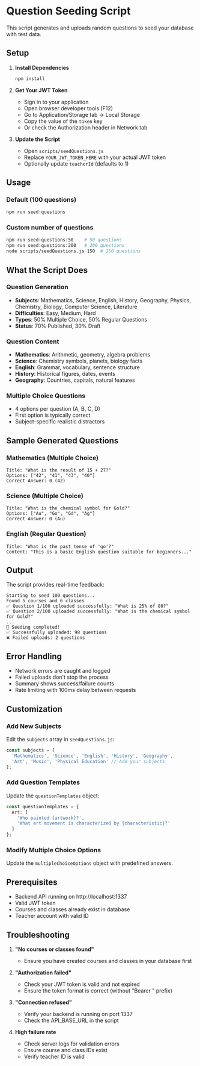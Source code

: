 # Question Seeding Script

This script generates and uploads random questions to seed your database with test data.

## Setup

1. **Install Dependencies**
   ```bash
   npm install
   ```

2. **Get Your JWT Token**
   - Sign in to your application
   - Open browser developer tools (F12)
   - Go to Application/Storage tab → Local Storage
   - Copy the value of the `token` key
   - Or check the Authorization header in Network tab

3. **Update the Script**
   - Open `scripts/seedQuestions.js`
   - Replace `YOUR_JWT_TOKEN_HERE` with your actual JWT token
   - Optionally update `teacherId` (defaults to 1)

## Usage

### Default (100 questions)
```bash
npm run seed:questions
```

### Custom number of questions
```bash
npm run seed:questions:50    # 50 questions
npm run seed:questions:200   # 200 questions
node scripts/seedQuestions.js 150  # 150 questions
```

## What the Script Does

### Question Generation
- **Subjects**: Mathematics, Science, English, History, Geography, Physics, Chemistry, Biology, Computer Science, Literature
- **Difficulties**: Easy, Medium, Hard
- **Types**: 50% Multiple Choice, 50% Regular Questions
- **Status**: 70% Published, 30% Draft

### Question Content
- **Mathematics**: Arithmetic, geometry, algebra problems
- **Science**: Chemistry symbols, planets, biology facts
- **English**: Grammar, vocabulary, sentence structure
- **History**: Historical figures, dates, events
- **Geography**: Countries, capitals, natural features

### Multiple Choice Questions
- 4 options per question (A, B, C, D)
- First option is typically correct
- Subject-specific realistic distractors

## Sample Generated Questions

### Mathematics (Multiple Choice)
```
Title: "What is the result of 15 + 27?"
Options: ["42", "41", "43", "40"]
Correct Answer: 0 (42)
```

### Science (Multiple Choice)
```
Title: "What is the chemical symbol for Gold?"
Options: ["Au", "Go", "Gd", "Ag"]
Correct Answer: 0 (Au)
```

### English (Regular Question)
```
Title: "What is the past tense of 'go'?"
Content: "This is a basic English question suitable for beginners..."
```

## Output

The script provides real-time feedback:
```
Starting to seed 100 questions...
Found 5 courses and 6 classes
✅ Question 1/100 uploaded successfully: "What is 25% of 80?"
✅ Question 2/100 uploaded successfully: "What is the chemical symbol for Gold?"
...
🎉 Seeding completed!
✅ Successfully uploaded: 98 questions
❌ Failed uploads: 2 questions
```

## Error Handling

- Network errors are caught and logged
- Failed uploads don't stop the process
- Summary shows success/failure counts
- Rate limiting with 100ms delay between requests

## Customization

### Add New Subjects
Edit the `subjects` array in `seedQuestions.js`:
```javascript
const subjects = [
  'Mathematics', 'Science', 'English', 'History', 'Geography',
  'Art', 'Music', 'Physical Education' // Add your subjects
];
```

### Add Question Templates
Update the `questionTemplates` object:
```javascript
const questionTemplates = {
  Art: [
    'Who painted {artwork}?',
    'What art movement is characterized by {characteristic}?'
  ]
};
```

### Modify Multiple Choice Options
Update the `multipleChoiceOptions` object with predefined answers.

## Prerequisites

- Backend API running on http://localhost:1337
- Valid JWT token
- Courses and classes already exist in database
- Teacher account with valid ID

## Troubleshooting

1. **"No courses or classes found"**
   - Ensure you have created courses and classes in your database first

2. **"Authorization failed"**
   - Check your JWT token is valid and not expired
   - Ensure the token format is correct (without "Bearer " prefix)

3. **"Connection refused"**
   - Verify your backend is running on port 1337
   - Check the API_BASE_URL in the script

4. **High failure rate**
   - Check server logs for validation errors
   - Ensure course and class IDs exist
   - Verify teacher ID is valid
